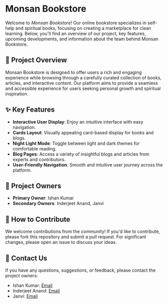 # Monsan Bookstore

Welcome to *Monsan Bookstore*! Our online bookstore specializes in self-help and spiritual books, focusing on creating a marketplace for clean learning. Below, you'll find an overview of our project, key features, upcoming developments, and information about the team behind Monsan Bookstore.

## 📖 Project Overview

Monsan Bookstore is designed to offer users a rich and engaging experience while browsing through a carefully curated collection of books, articles, and interactive content. Our platform aims to provide a seamless and accessible experience for users seeking personal growth and spiritual inspiration.

## ✨ Key Features

- **Interactive User Display**: Enjoy an intuitive interface with easy navigation.
- **Cards Layout**: Visually appealing card-based display for books and blogs.
- **Night Light Mode**: Toggle between light and dark themes for comfortable reading.
- **Blog Pages**: Access a variety of insightful blogs and articles from experts and contributors.
- **User-Friendly Navigation**: Smooth and intuitive user journey across the platform.

## 👥 Project Owners

- **Primary Owner**: Ishan Kumar
- **Secondary Owners**: Inderjeet Anand, Janvi

## 🤝 How to Contribute

We welcome contributions from the community! If you'd like to contribute, please fork this repository and submit a pull request. For significant changes, please open an issue to discuss your ideas.

## 📧 Contact Us

If you have any questions, suggestions, or feedback, please contact the project owners:

- Ishan Kumar: [Email](mailto:ishankumax@gmail.com)
- Inderjeet Anand: [Email](mailto:inderjeet@example.com)
- Janvi: [Email](mailto:janvi@example.com)

